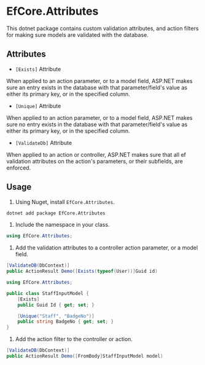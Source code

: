 # EfCore.Attributes

This dotnet package contains custom validation attributes, and action filters for making sure models are validated with the database.

## Attributes

- `[Exists]` Attribute

When applied to an action parameter, or to a model field, ASP.NET makes sure an entry exists in the database with that parameter/field's value as either its primary key, or in the specified column.

- `[Unique]` Attribute

When applied to an action parameter, or to a model field, ASP.NET makes sure no entry exists in the database with that parameter/field's value as either its primary key, or in the specified column.

- `[ValidateDb]` Attribute

When applied to an action or controller, ASP.NET makes sure that all ef validation attributes on the action's parameters, or their subfields, are enforced.

## Usage

1. Using Nuget, install `EfCore.Attributes`.

```bash
dotnet add package EfCore.Attributes
```

1. Include the namespace in your class.

```cs
using EfCore.Attributes;
```

1. Add the validation attributes to a controller action parameter, or a model field.

```cs
[ValidateDB(DbContext)]
public ActionResult Demo([Exists(typeof(User))]Guid id)
```

```cs
using EfCore.Attributes;

public class StaffInputModel {
    [Exists]
    public Guid Id { get; set; }

    [Unique("Staff", "BadgeNo")]
    public string BadgeNo { get; set; }
}
```

1. Add the action filter to the controller or action.

```cs
[ValidateDB(DbContext)]
public ActionResult Demo([FromBody]StaffInputModel model)
```
